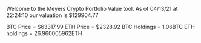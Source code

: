Welcome to the Meyers Crypto Portfolio Value tool. 
As of 04/13/21 at 22:24:10 our valuation is $129904.77 

BTC Price = $63317.99
 ETH Price = $2328.92
BTC Holdings = 1.06BTC
 ETH holdings = 26.960005962ETH 

